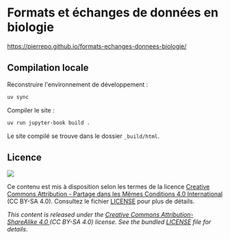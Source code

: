 # Formats et échanges de données en biologie

https://pierrepo.github.io/formats-echanges-donnees-biologie/


## Compilation locale

Reconstruire l'environnement de développement :

```bash
uv sync
```

Compiler le site :

```bash
uv run jupyter-book build .
```

Le site compilé se trouve dans le dossier `_build/html`.


## Licence

![](img/CC-BY-SA.png)

Ce contenu est mis à disposition selon les termes de la licence [Creative Commons Attribution - Partage dans les Mêmes Conditions 4.0 International](https://creativecommons.org/licenses/by-sa/4.0/deed.fr) (CC BY-SA 4.0). Consultez le fichier [LICENSE](LICENSE) pour plus de détails.

*This content is released under the [Creative Commons Attribution-ShareAlike 4.0 ](https://creativecommons.org/licenses/by-sa/4.0/deed.en) (CC BY-SA 4.0) license. See the bundled [LICENSE](LICENSE) file for details*.
